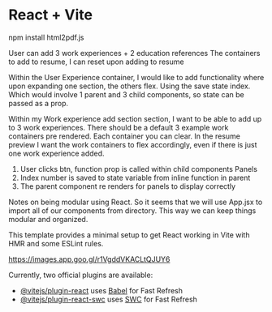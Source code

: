 # React + Vite

npm install html2pdf.js

User can add 3 work experiences + 2 education references
The containers to add to resume, I can reset upon adding to resume

Within the User Experience container, I would like to add functionality where upon expanding one section, the others flex.
Using the save state index.
Which would involve 1 parent and 3 child components, so state can be passed as a prop.

Within my Work experience add section
section, I want to be able to add up to 3 work experiences. 
There should be a default 3 
example work containers pre rendered. 
Each container you can clear.
In the resume preview I want the work containers to flex accordingly, even if there is just one work experience added. 


1. User clicks btn, function prop is called within child components Panels
2. Index number is saved to state variable from inline function in parent
3. The parent component re renders for panels to display correctly



Notes on being modular using React. So it seems that we will use 
App.jsx to import all of our components from directory. This way we 
can keep things modular and organized. 

This template provides a minimal setup to get React working in Vite with HMR and some ESLint rules.

https://images.app.goo.gl/r1VgddVKACLtQJUY6

Currently, two official plugins are available:

- [@vitejs/plugin-react](https://github.com/vitejs/vite-plugin-react/blob/main/packages/plugin-react/README.md) uses [Babel](https://babeljs.io/) for Fast Refresh
- [@vitejs/plugin-react-swc](https://github.com/vitejs/vite-plugin-react-swc) uses [SWC](https://swc.rs/) for Fast Refresh


